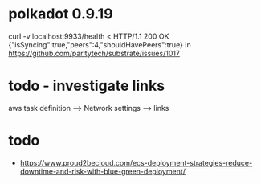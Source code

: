# polkadot 0.9.19
curl -v localhost:9933/health
< HTTP/1.1 200 OK
{"isSyncing":true,"peers":4,"shouldHavePeers":true}
In
https://github.com/paritytech/substrate/issues/1017

# todo - investigate links
aws task definition --> Network settings --> links

# todo
 - https://www.proud2becloud.com/ecs-deployment-strategies-reduce-downtime-and-risk-with-blue-green-deployment/
